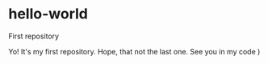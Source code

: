 # hello-world
First repository

Yo! 
It's my first repository. Hope, that not the last one. 
See you in my code ) 
